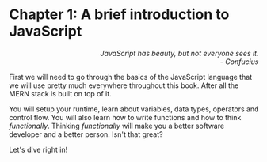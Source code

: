 # Chapter 1: A brief introduction to JavaScript

<div style="text-align: right"> <i> JavaScript has beauty, but not everyone sees it. <br> - Confucius </i> </div>

First we will need to go through the basics of the JavaScript language that we will use pretty much everywhere throughout this book. After all the MERN stack is built on top of it.

You will setup your runtime, learn about variables, data types, operators and control flow. You will also learn how to write functions and how to think *functionally*. Thinking *functionally* will make you a better software developer and a better person. Isn't that great?

Let's dive right in!
